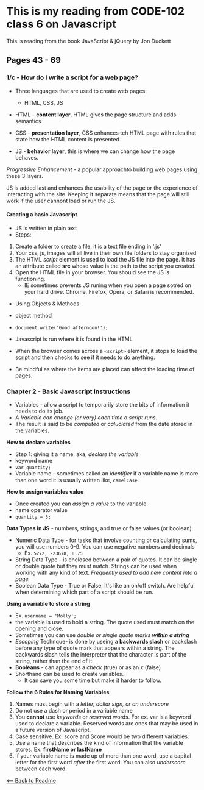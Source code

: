 # This is my reading from CODE-102 class 6 on Javascript

This is reading from the book JavaScript & jQuery by Jon Duckett

## Pages 43 - 69
### 1/c - How do I write a script for a web page?

- Three languages that are used to create web pages:
    - HTML, CSS, JS

- HTML - **content layer**, HTML gives the page structure and adds semantics
- CSS - **presentation layer**, CSS enhances teh HTML page with rules that state how the HTML content is presented.
- JS - **behavior layer**, this is where we can change how the page behaves.

*Progressive Enhancement* - a popular approachto building web pages using these 3 layers.

JS is added last and enhances the usability of the page or the experience of interacting with the site. Keeping it separate means that the page will still work if the user cannont load or run the JS.

#### Creating a basic Javascript

- JS is written in plain text
- Steps:
1. Create a folder to create a file, it is a text file ending in '.js'
2. Your css, js, images will all live in their own file folders to stay organized
3. The HTML *script* element is used to load the JS file into the page. It has an attribute called **src** whose value is the path to the script you created.
4. Open the HTML file in your browser. You should see the JS is functioning.
    - IE sometimes prevents JS runing when you open a page sotred on your hard drive. Chrome, Firefox, Opera, or Safari is recommended.

- Using Objects & Methods
- object        method
- ``document.write('Good afternoon!');``

- Javascript is run where it is found in the HTML
- When the browser comes across a ``<script>`` element, it stops to load the script and then checks to see if it needs to do anything.
- Be mindful as where the items are placed can affect the loading time of pages.


### Chapter 2 - Basic Javascript Instructions

- Variables - allow a script to temporarily store the bits of information it needs to do its job.
- *A Variable can change (or vary) each time a script runs.*
- The result is said to be *computed* or *caluclated* from the date stored in the variables.

**How to declare variables**
- Step 1: giving it a name, aka, *declare the variable*
- keyword      name
- ``var quantity;``
- Variable name - sometimes called an *identifier* if a variable name is more than one word it is usually written like, ``camelCase``.

**How to assign variables value**
- Once created you can *assign a value* to the variable.
- name    operator      value
- ``quantity = 3;``

**Data Types in JS** - numbers, strings, and true or false values (or boolean).
- Numeric Data Type - for tasks that involve counting or calculating sums, you will use numbers 0-9. You can use negative numbers and decimals
    - Ex. ``5272, -23678, 0.75``
- String Data Type - is enclosed between a pair of quotes. It can be single or double quote but they must match. Strings can be used when working with any kind of text. *Frequently used to add new content into a page.*
- Boolean Data Type - True or False. It's like an on/off switch. Are helpful when determining which part of a script should be run.

**Using a variable to store a string**
- Ex. ``username = 'Molly';``
- the variable is used to hold a string. The quote used must match on the opening and close.
- Sometimes you can use *double or single quote marks* ***within a string***
- *Escaping* Technque- is done by useing a **backwards slash** or backslash before any type of quote mark that appears within a string. The backwards slash tells the interpreter that the character is part of the string, rather than the end of it.
- **Booleans** - can appear as a *check* (true) or as an *x* (false)
- Shorthand can be used to create variables.
    - It can save you some time but make it harder to follow.

**Follow the 6 Rules for Naming Variables**
1. Names must begin with a *letter, dollar sign, or an underscore*
1. Do not use a dash or period in a variable name
1. You **cannot** use *keywords* or *reserved* words. For ex. var is a keyword used to declare a variable. Reserved words are ones that may be used in a future version of Javascript.
1. Case sensitive. Ex. score and Score would be two different variables.
1. Use a name that describes the kind of information that the variable stores. Ex. **firstName or lastName**
1. If your variable name is made up of more than one word, use a capital letter for the first word *after* the first word. You can also *underscore* between each word.
    
[<== Back to Readme](README.md)